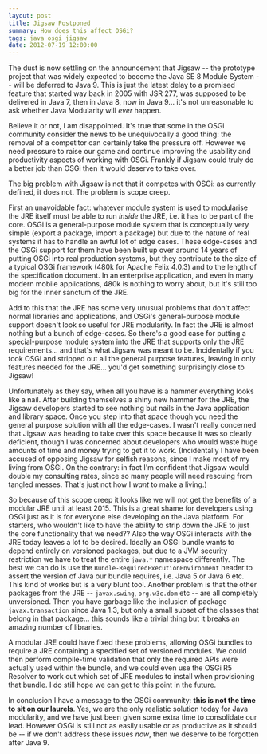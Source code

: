 ```yaml
---
layout: post
title: Jigsaw Postponed
summary: How does this affect OSGi?
tags: java osgi jigsaw
date: 2012-07-19 12:00:00
---
```


The dust is now settling on the announcement that Jigsaw -- the prototype project that was widely expected to become the Java SE 8 Module System -- will be deferred to Java 9. This is just the latest delay to a promised feature that started way back in 2005 with JSR 277, was supposed to be delivered in Java 7, then in Java 8, now in Java 9... it's not unreasonable to ask whether Java Modularity will *ever* happen.

Believe it or not, I am disappointed. It's true that some in the OSGi community consider the news to be unequivocally a good thing: the removal of a competitor can certainly take the pressure off. However we need pressure to raise our game and continue improving the usability and productivity aspects of working with OSGi. Frankly if Jigsaw could truly do a better job than OSGi then it would deserve to take over.

The big problem with Jigsaw is not that it competes with OSGi: as currently defined, it does not. The problem is scope creep.

First an unavoidable fact: whatever module system is used to modularise the JRE itself must be able to run *inside* the JRE, i.e. it has to be part of the core. OSGi is a general-purpose module system that is conceptually very simple (export a package, import a package) but due to the nature of real systems it has to handle an awful lot of edge cases. These edge-cases and the OSGi support for them have been built up over around 14 years of putting OSGi into real production systems, but they contribute to the size of a typical OSGi framework (480k for Apache Felix 4.0.3) and to the length of the specification document. In an enterprise application, and even in many modern mobile applications, 480k is nothing to worry about, but it's still too big for the inner sanctum of the JRE.

Add to this that the JRE has some very unusual problems that don't affect normal libraries and applications, and OSGi's general-purpose module support doesn't look so useful for JRE modularity. In fact the JRE is almost nothing but a bunch of edge-cases. So there's a good case for putting a special-purpose module system into the JRE that supports only the JRE requirements... and that's what Jigsaw was meant to be. Incidentally if you took OSGi and stripped out all the general purpose features, leaving in only features needed for the JRE... you'd get something surprisingly close to Jigsaw!

Unfortunately as they say, when all you have is a hammer everything looks like a nail. After building themselves a shiny new hammer for the JRE, the Jigsaw developers started to see nothing but nails in the Java application and library space. Once you step into that space though you need the general purpose solution with all the edge-cases. I wasn't really concerned that Jigsaw was heading to take over this space because it was so clearly deficient, though I was concerned about developers who would waste huge amounts of time and money trying to get it to work. (Incidentally I have been accused of opposing Jigsaw for selfish reasons, since I make most of my living from OSGi. On the contrary: in fact I'm confident that Jigsaw would double my consulting rates, since so many people will need rescuing from tangled messes. That's just not how I *want* to make a living.)

So because of this scope creep it looks like we will not get the benefits of a modular JRE until at least 2015. This is a great shame for developers using OSGi just as it is for everyone else developing on the Java platform. For starters, who wouldn't like to have the ability to strip down the JRE to just the core functionality that we need?? Also the way OSGi interacts with the JRE today leaves a lot to be desired.  Ideally an OSGi bundle wants to depend entirely on versioned packages, but due to a JVM security restriction we have to treat the entire `java.*` namespace differently. The best we can do is use the `Bundle-RequiredExecutionEnvironment` header to assert the version of Java our bundle requires, i.e. Java 5 or Java 6 etc. This kind of works but is a very blunt tool. Another problem is that the other packages from the JRE -- `javax.swing`, `org.w3c.dom` etc -- are all completely unversioned. Then you have garbage like the inclusion of package `javax.transaction` since Java 1.3, but only a small subset of the classes that belong in that package... this sounds like a trivial thing but it breaks an amazing number of libraries.

A modular JRE could have fixed these problems, allowing OSGi bundles to require a JRE containing a specified set of versioned modules. We could then perform compile-time validation that only the required APIs were actually used within the bundle, and we could even use the OSGi R5 Resolver to work out which set of JRE modules to install when provisioning that bundle. I do still hope we can get to this point in the future.

In conclusion I have a message to the OSGi community: **this is not the time to sit on our laurels**. Yes, we are the only realistic solution today for Java modularity, and we have just been given some extra time to consolidate our lead. However OSGi is still not as easily usable or as productive as it should be -- if we don't address these issues *now*, then we deserve to be forgotten after Java 9.

